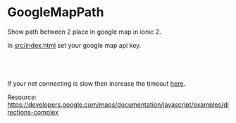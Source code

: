 # GoogleMapPath
Show path between 2 place in google map in ionic 2.

In [src/index.html](https://github.com/math10/GoogleMapPath/blob/master/src/index.html#L39) set your google map api key. 
<code>
<script src="http://maps.googleapis.com/maps/api/js?v=3.28&key=YOUR_API_KEY"></script>
</code>

If your net connecting is slow then increase the timeout [here](https://github.com/math10/GoogleMapPath/blob/master/src/pages/map/map.ts#L39).

Resource: https://developers.google.com/maps/documentation/javascript/examples/directions-complex
